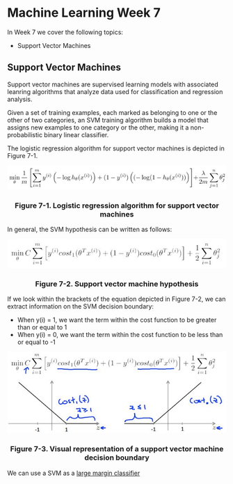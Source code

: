 # Machine Learning Week 7

In Week 7 we cover the following topics:
* Support Vector Machines

## Support Vector Machines

Support vector machines are supervised learning models with associated leanring algorithms that analyze data used for classification and regression analysis.

Given a set of training examples, each marked as belonging to one or the other of two categories, an SVM training algorithm builds a model that assigns new examples to one category or the other, making it a non-probabilistic binary linear classifier.

The logistic regression algorithm for support vector machines is depicted in Figure 7-1.

<div align="center">
  <img src="photos/svmlog.jpg">
  <h3>Figure 7-1. Logistic regression algorithm for support vector machines</h3>
</div>

In general, the SVM hypothesis can be written as follows:

<div align="center">
  <img src="photos/svmhypo.jpg">
  <h3>Figure 7-2. Support vector machine hypothesis</h3>
</div>

If we look within the brackets of the equation depicted in Figure 7-2, we can extract information on the SVM decision boundary:
* When y(i) = 1, we want the term within the cost function to be greater than or equal to 1
* When y(i) = 0, we want the term within the cost function to be less than or equal to -1

<div align="center">
  <img src="photos/svmbound.jpg">
  <h3>Figure 7-3. Visual representation of a support vector machine decision boundary</h3>
</div>

We can use a SVM as a [large margin classifier](http://www.cs.colostate.edu/~cs545/fall16/lib/exe/fetch.php?media=wiki:07_svm.pdf)
